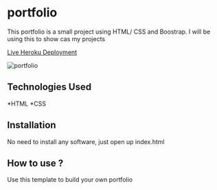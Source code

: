 # portfolio
This portfolio is a small project using HTML/ CSS and Boostrap. I will be using this to show cas my projects

[Live Heroku Deployment](https://portfolio-shamel.herokuapp.com/)

![portfolio](https://user-images.githubusercontent.com/72460827/146849420-8adaf9a8-a6da-4102-9059-f9f25c81870c.PNG)


## Technologies Used

*HTML
*CSS

## Installation

No need to install any software, just open up index.html

## How to use ?

Use this template to build your own portfolio
